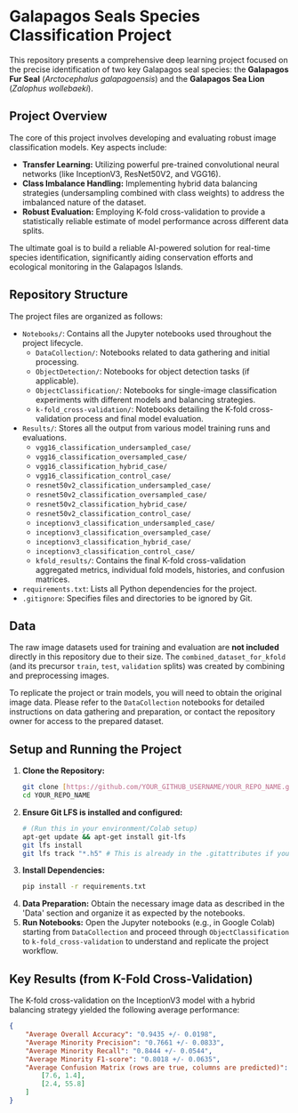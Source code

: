 # Galapagos Seals Species Classification Project

This repository presents a comprehensive deep learning project focused on the precise identification of two key Galapagos seal species: the **Galapagos Fur Seal** (*Arctocephalus galapagoensis*) and the **Galapagos Sea Lion** (*Zalophus wollebaeki*).

## Project Overview

The core of this project involves developing and evaluating robust image classification models. Key aspects include:
* **Transfer Learning:** Utilizing powerful pre-trained convolutional neural networks (like InceptionV3, ResNet50V2, and VGG16).
* **Class Imbalance Handling:** Implementing hybrid data balancing strategies (undersampling combined with class weights) to address the imbalanced nature of the dataset.
* **Robust Evaluation:** Employing K-fold cross-validation to provide a statistically reliable estimate of model performance across different data splits.

The ultimate goal is to build a reliable AI-powered solution for real-time species identification, significantly aiding conservation efforts and ecological monitoring in the Galapagos Islands.

## Repository Structure

The project files are organized as follows:

* `Notebooks/`: Contains all the Jupyter notebooks used throughout the project lifecycle.
    * `DataCollection/`: Notebooks related to data gathering and initial processing.
    * `ObjectDetection/`: Notebooks for object detection tasks (if applicable).
    * `ObjectClassification/`: Notebooks for single-image classification experiments with different models and balancing strategies.
    * `k-fold_cross-validation/`: Notebooks detailing the K-fold cross-validation process and final model evaluation.
* `Results/`: Stores all the output from various model training runs and evaluations.
    * `vgg16_classification_undersampled_case/`
    * `vgg16_classification_oversampled_case/`
    * `vgg16_classification_hybrid_case/`
    * `vgg16_classification_control_case/`
    * `resnet50v2_classification_undersampled_case/`
    * `resnet50v2_classification_oversampled_case/`
    * `resnet50v2_classification_hybrid_case/`
    * `resnet50v2_classification_control_case/`
    * `inceptionv3_classification_undersampled_case/`
    * `inceptionv3_classification_oversampled_case/`
    * `inceptionv3_classification_hybrid_case/`
    * `inceptionv3_classification_control_case/`
    * `kfold_results/`: Contains the final K-fold cross-validation aggregated metrics, individual fold models, histories, and confusion matrices.
* `requirements.txt`: Lists all Python dependencies for the project.
* `.gitignore`: Specifies files and directories to be ignored by Git.

## Data

The raw image datasets used for training and evaluation are **not included** directly in this repository due to their size. The `combined_dataset_for_kfold` (and its precursor `train`, `test`, `validation` splits) was created by combining and preprocessing images.

To replicate the project or train models, you will need to obtain the original image data. Please refer to the `DataCollection` notebooks for detailed instructions on data gathering and preparation, or contact the repository owner for access to the prepared dataset.

## Setup and Running the Project

1.  **Clone the Repository:**
    ```bash
    git clone [https://github.com/YOUR_GITHUB_USERNAME/YOUR_REPO_NAME.git](https://github.com/YOUR_GITHUB_USERNAME/YOUR_REPO_NAME.git)
    cd YOUR_REPO_NAME
    ```
2.  **Ensure Git LFS is installed and configured:**
    ```bash
    # (Run this in your environment/Colab setup)
    apt-get update && apt-get install git-lfs
    git lfs install
    git lfs track "*.h5" # This is already in the .gitattributes if you run this setup
    ```
3.  **Install Dependencies:**
    ```bash
    pip install -r requirements.txt
    ```
4.  **Data Preparation:** Obtain the necessary image data as described in the 'Data' section and organize it as expected by the notebooks.
5.  **Run Notebooks:** Open the Jupyter notebooks (e.g., in Google Colab) starting from `DataCollection` and proceed through `ObjectClassification` to `k-fold_cross-validation` to understand and replicate the project workflow.

## Key Results (from K-Fold Cross-Validation)

The K-fold cross-validation on the InceptionV3 model with a hybrid balancing strategy yielded the following average performance:

```json
{
    "Average Overall Accuracy": "0.9435 +/- 0.0198",
    "Average Minority Precision": "0.7661 +/- 0.0833",
    "Average Minority Recall": "0.8444 +/- 0.0544",
    "Average Minority F1-score": "0.8018 +/- 0.0635",
    "Average Confusion Matrix (rows are true, columns are predicted)": [
        [7.6, 1.4],
        [2.4, 55.8]
    ]
}
